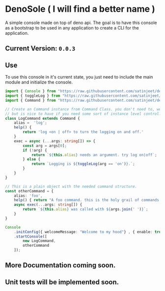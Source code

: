 # DenoSole ( I will find a better name )

A simple console made on top of deno api. The goal is to have this console as a bootstrap to be used in any application to create a CLI for the application.

## Current Version: `0.0.3`

## Use
To use this console in it's current state, you just need to include the main module and initialize the console.

```typescript
import { Console } from "https://raw.githubusercontent.com/satinjeet/denosole/v0.0.3/console.ts";
import { toggleLog } from "https://raw.githubusercontent.com/satinjeet/denosole/v0.0.3/utils/log.ts";
import { Command } from "https://raw.githubusercontent.com/satinjeet/denosole/v0.0.3/sub/commands/Command.ts";

// Create an Command instance from Command Class. you don't need to, we can simply have a structured object with needed properties and methods,
// but is nice to have if you need some sort of instance level control.
class LogCommand extends Command {
    alias =  'log';
    help() {
        return 'log <on | off> to turn the logging on and off.'
    }
    exec = async (...args: string[]) => {
        const arg = args[0];
        if (!arg) {
            return `${this.alias} needs an argument. try log on|off`;
        } else {
            return `Logging is ${toggleLog(arg == 'on')}.`;
        }
    }
}

// This is a plain object with the needed command structure.
const otherCommand = {
    alias: 'foo',
    help() { return "A foo command. this is the holy grail of commands :smile:"; },
    async exec(...args: string[]) {
        return `${this.alias} was called with ${args.join(' ')}`;
    }
}

Console
    .initConfig({ welcomeMessage: "Welcome to my hood"} , { enable: true, level: 2 })
    .startConsole([
        new LogCommand,
        otherCommand
    ]);
```

## More Documentation coming soon.
## Unit tests will be implemented soon.